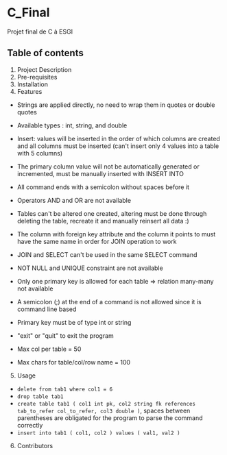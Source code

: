 # C_Final

Projet final de C à ESGI

## Table of contents

1. Project Description
2. Pre-requisites
3. Installation
4. Features

- Strings are applied directly, no need to wrap them in quotes or double quotes
- Available types : int, string, and double
- Insert: values will be inserted in the order of which columns are created and all columns must be inserted (can't insert only 4 values into a table with 5 columns)
- The primary column value will not be automatically generated or incremented, must be manually inserted with INSERT INTO
- All command ends with a semicolon without spaces before it
- Operators AND and OR are not available
- Tables can't be altered one created, altering must be done through deleting the table, recreate it and manually reinsert all data :)
- The column with foreign key attribute and the column it points to must have the same name in order for JOIN operation to work
- JOIN and SELECT can't be used in the same SELECT command
- NOT NULL and UNIQUE constraint are not available
- Only one primary key is allowed for each table => relation many-many not available
- A semicolon (;) at the end of a command is not allowed since it is command line based
- Primary key must be of type int or string
- "exit" or "quit" to exit the program

- Max col per table = 50
- Max chars for table/col/row name = 100

5. Usage

- `delete from tab1 where col1 = 6`
- `drop table tab1`
- `create table tab1 ( col1 int pk, col2 string fk references tab_to_refer col_to_refer, col3 double )`, spaces between parentheses are obligated for the program to parse the command correctly
- `insert into tab1 ( col1, col2 ) values ( val1, val2 )`

6. Contributors
